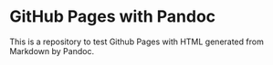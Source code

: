 # GitHub Pages with Pandoc

This is a repository to test Github Pages with HTML generated from Markdown by Pandoc.
